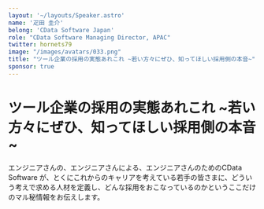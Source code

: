 ```yaml
---
layout: '~/layouts/Speaker.astro'
name: '疋田 圭介'
belong: 'CData Software Japan'
role: "CData Software Managing Director, APAC"
twitter: hornets79
image: "/images/avatars/033.png"
title: "ツール企業の採用の実態あれこれ ~若い方々にぜひ、知ってほしい採用側の本音~"
sponsor: true
---
```


# ツール企業の採用の実態あれこれ \~若い方々にぜひ、知ってほしい採用側の本音\~

エンジニアさんの、エンジニアさんによる、エンジニアさんのためのCData Software が、とくにこれからのキャリアを考えている若手の皆さまに、どういう考えで求める人材を定義し、どんな採用をおこなっているのかというここだけのマル秘情報をお伝えします。
